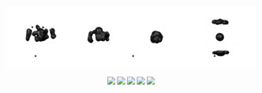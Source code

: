 ![cubes](https://github.com/imsenthur/imsenthur/blob/master/cubes.gif)

<p align="center">
    <img src="https://img.shields.io/badge/-Blender-orange?style=flat-square">
    <img src="https://img.shields.io/badge/-Python-blue?style=flat-square">
    <img src="https://img.shields.io/badge/-ROS-lightgrey?style=flat-square">
    <img src="https://img.shields.io/badge/-Matlab-yellow?style=flat-square">
    <img src="https://img.shields.io/badge/-Solidworks-red?style=flat-square">
</p>